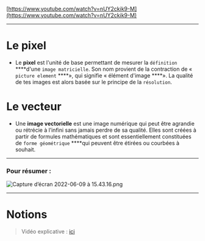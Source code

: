 [https://www.youtube.com/watch?v=nUY2ckik9-M](https://www.youtube.com/watch?v=nUY2ckik9-M)

---

# Le pixel

- Le **pixel** est l'unité de base permettant de mesurer la `définition` ****d'une `image matricielle`. Son nom provient de la contraction de « `picture element` ****», qui signifie « élément d'image ****». La qualité de tes images est alors basée sur le principe de la `résolution`.

# Le vecteur

- Une **image vectorielle** est une image numérique qui peut être agrandie ou rétrécie à l’infini sans jamais perdre de sa qualité. Elles sont créées à partir de formules mathématiques et sont essentiellement constituées de `forme géométrique` ****qui peuvent être étirées ou courbées à souhait.

---

### Pour résumer :

![Capture d’écran 2022-06-09 à 15.43.16.png](https://gravel-mousepad-0b0.notion.site/image/https%3A%2F%2Fs3-us-west-2.amazonaws.com%2Fsecure.notion-static.com%2F3805ef34-adfb-4e74-bffb-276a45a5bb1b%2FCapture_decran_2022-06-09_a_15.43.16.png?table=block&id=e7bcaf8d-89c3-4d4b-88ef-82ad7248eb76&spaceId=63c34a07-a494-4d30-b56b-5389aaeabc41&width=2000&userId=&cache=v2)

---

# Notions

> Vidéo explicative : [ici](https://www.youtube.com/watch?v=nUY2ckik9-M)
>